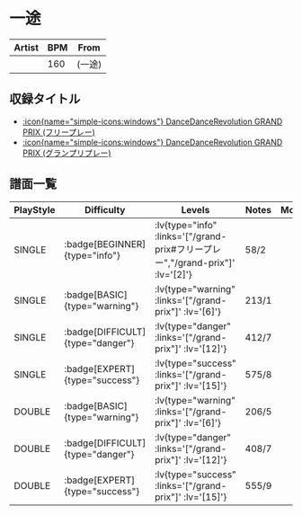 # 一途

|Artist|BPM|From|
|------|---|----|
||160|(一途)|

## 収録タイトル

- [ :icon{name="simple-icons:windows"} DanceDanceRevolution GRAND PRIX (フリープレー)](/grand-prix#フリープレー)
- [ :icon{name="simple-icons:windows"} DanceDanceRevolution GRAND PRIX (グランプリプレー)](/grand-prix)

## 譜面一覧

|PlayStyle|Difficulty|Levels|Notes|Movie|
|---------|----------|------|-----|-----|
|SINGLE| :badge[BEGINNER]{type="info"} | :lv{type="info" :links='["/grand-prix#フリープレー","/grand-prix"]' :lv='[2]'} |58/2||
|SINGLE| :badge[BASIC]{type="warning"} | :lv{type="warning" :links='["/grand-prix"]' :lv='[6]'} |213/1||
|SINGLE| :badge[DIFFICULT]{type="danger"} | :lv{type="danger" :links='["/grand-prix"]' :lv='[12]'} |412/7||
|SINGLE| :badge[EXPERT]{type="success"} | :lv{type="success" :links='["/grand-prix"]' :lv='[15]'} |575/8||
|DOUBLE| :badge[BASIC]{type="warning"} | :lv{type="warning" :links='["/grand-prix"]' :lv='[6]'} |206/5||
|DOUBLE| :badge[DIFFICULT]{type="danger"} | :lv{type="danger" :links='["/grand-prix"]' :lv='[12]'} |408/7||
|DOUBLE| :badge[EXPERT]{type="success"} | :lv{type="success" :links='["/grand-prix"]' :lv='[15]'} |555/9||
